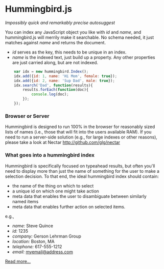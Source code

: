 # Hummingbird.js

_Impossibly quick and remarkably precise autosuggest_

You can index any JavaScript object you like with _id_ and _name_, and
hummingbird.js will merrily make it searchable. No schema needed, it
just matches against _name_ and returns the document.

* _id_ serves as the key, this needs to be unique in an index.
* _name_ is the indexed text, just build up a property.
Any other properties are just carried along, but are not indexed.

```javascript
    var idx = new hummingbird.Index();
    idx.add({id: 1, name: 'Hi Mom', female: true});
    idx.add({id: 2, name: 'Sup Dad', male: true});
    idx.search('Dad', function(results){
        results.forEach(function(doc){
            console.log(doc);
        });
    });
```
### Browser or Server
Hummingbird is designed to run 100% in the browser for reasonably sized
lists of names (i.e., those that will fit into the users available RAM).
If you need to run a server-side solution (e.g., for large indexes or
  other reasons), please take a look at Nectar
  http://github.com/glg/nectar

### What goes into a hummingbird index
Hummingbird is specifically focused on typeahead results, but often
you'll need to display more than just the name of something for the user
to make a selection decision.  To that end, the ideal hummingbird index
should contain:

* the name of the thing on which to select
* a unique id on which one might take action
* meta data that enables the user to disambiguate between similarly
named items
* meta data that enables further action on selected items.

e.g.,

* *name:* Steve Quince
* *id:* 1235
* *company:* Gerson Lehrman Group
* *location:* Boston, MA
* *telephone:* 617-555-1212
* *email:* myemail@address.com

[Read more...](http://glg.github.io/hummingbird.js#toc2)
